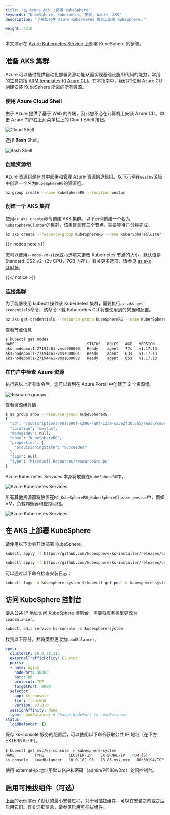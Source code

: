 ```yaml
---
title: "在 Azure AKS 上部署 KubeSphere"
keywords: "KubeSphere, Kubernetes, 安装, Azure, AKS"
description: "了解如何在 Azure Kubernetes 服务上部署 KubeSphere。"

weight: 4210
---
```


本文演示在 [Azure Kubernetes Service](https://docs.microsoft.com/en-us/azure/aks/) 上部署 KubeSphere 的步骤。

## 准备 AKS 集群

Azure 可以通过提供自动化部署资源功能从而实现基础设施即代码的能力，常用的工具包括 [ARM templates](https://docs.microsoft.com/en-us/azure/azure-resource-manager/templates/overview) 和 [Azure CLI](https://docs.microsoft.com/en-us/cli/azure/what-is-azure-cli?view=azure-cli-latest)。在本指南中，我们将使用 Azure CLI 创建安装 KubeSphere 所需的所有资源。

### 使用 Azure Cloud Shell

由于 Azure 提供了基于 Web 的终端，因此您不必在计算机上安装 Azure CLI。单击 Azure 门户右上角菜单栏上的 Cloud Shell 按钮。

![Cloud Shell](/images/docs/v3.3/zh-cn/installing-on-kubernetes/hosted-kubernetes/install-kubesphere-on-aks/aks-launch-icon.png)

选择 **Bash** Shell。

![Bash Shell](/images/docs/v3.3/zh-cn/installing-on-kubernetes/hosted-kubernetes/install-kubesphere-on-aks/aks-choices-bash.png)

### 创建资源组

Azure 资源组是在其中部署和管理 Azure 资源的逻辑组。以下示例在`westus`区域中创建一个名为`KubeSphereRG`的资源组。

```bash
az group create --name KubeSphereRG --location westus
```

### 创建一个 AKS 集群

使用`az aks create`命令创建 AKS 集群。以下示例创建一个名为`KuberSphereCluster`的集群，该集群具有三个节点，需要等待几分钟完成。

```bash
az aks create --resource-group KubeSphereRG --name KuberSphereCluster --node-count 3 --enable-addons monitoring --generate-ssh-keys
```

{{< notice note >}}

您可以使用`--node-vm-size`或`-s`选项来更改 Kubernetes 节点的大小，默认值是 Standard_DS2_v2（2v CPU，7GB 内存）。有关更多选项，请参见 [az aks create](https://docs.microsoft.com/en-us/cli/azure/aks?view=azure-cli-latest#az-aks-create)。

{{</ notice >}}

### 连接集群

为了能够使用 kubectl 操作该 Kubernetes 集群，需要执行`az aks get-credentials`命令，该命令下载 Kubernetes CLI 将要使用到的凭据和配置。

```bash
az aks get-credentials --resource-group KubeSphereRG --name KuberSphereCluster
```

查看节点信息

```bash
$ kubectl get nodes
NAME                                STATUS   ROLES   AGE   VERSION
aks-nodepool1-27194461-vmss000000   Ready    agent   77s   v1.17.13
aks-nodepool1-27194461-vmss000001   Ready    agent   63s   v1.17.13
aks-nodepool1-27194461-vmss000002   Ready    agent   65s   v1.17.13
```

### 在门户中检查 Azure 资源

执行完以上所有命令后，您可以看到在 Azure Portal 中创建了 2 个资源组。

![Resource groups](/images/docs/v3.3/zh-cn/installing-on-kubernetes/hosted-kubernetes/install-kubesphere-on-aks/aks-create-command.png)

查看资源组详情

```bash
$ az group show --resource-group KubeSphereRG
{
  "id": "/subscriptions/6017690f-c286-4a8f-123e-c53e2f3bc7b5/resourceGroups/KubeSphereRG",
  "location": "westus",
  "managedBy": null,
  "name": "KubeSphereRG",
  "properties": {
    "provisioningState": "Succeeded"
  },
  "tags": null,
  "type": "Microsoft.Resources/resourceGroups"
}
```

Azure Kubernetes Services 本身将放置在`KubeSphereRG`中。

![Azure Kubernetes Services](/images/docs/v3.3/zh-cn/installing-on-kubernetes/hosted-kubernetes/install-kubesphere-on-aks/aks-dashboard.png)

所有其他资源都将放置在`MC_KubeSphereRG_KuberSphereCluster_westus`中，例如 VM，负载均衡器和虚拟网络。

![Azure Kubernetes Services](/images/docs/v3.3/zh-cn/installing-on-kubernetes/hosted-kubernetes/install-kubesphere-on-aks/aks-all-resources.png)

## 在 AKS 上部署 KubeSphere

请使用以下命令开始部署 KubeSphere。

```bash
kubectl apply -f https://github.com/kubesphere/ks-installer/releases/download/v3.3.1/kubesphere-installer.yaml

kubectl apply -f https://github.com/kubesphere/ks-installer/releases/download/v3.3.1/cluster-configuration.yaml
```

可以通过以下命令检查安装日志：

```bash
kubectl logs -n kubesphere-system $(kubectl get pod -n kubesphere-system -l 'app in (ks-install, ks-installer)' -o jsonpath='{.items[0].metadata.name}') -f
```

## 访问 KubeSphere 控制台

要从公共 IP 地址访问 KubeSphere 控制台，需要将服务类型更改为`LoadBalancer`。

```bash
kubectl edit service ks-console -n kubesphere-system
```

找到以下部分，并将类型更改为`LoadBalancer`。

```yaml
spec:
  clusterIP: 10.0.78.113
  externalTrafficPolicy: Cluster
  ports:
  - name: nginx
    nodePort: 30880
    port: 80
    protocol: TCP
    targetPort: 8000
  selector:
    app: ks-console
    tier: frontend
    version: v3.0.0
  sessionAffinity: None
  type: LoadBalancer # Change NodePort to LoadBalancer
status:
  loadBalancer: {}
```

保存 ks-console 服务的配置后，可以使用以下命令获取公共 IP 地址（在下方 EXTERNAL-IP）。

```bash
$ kubectl get svc/ks-console -n kubesphere-system
NAME         TYPE           CLUSTER-IP    EXTERNAL-IP   PORT(S)        AGE
ks-console   LoadBalancer   10.0.181.93   13.86.xxx.xxx   80:30194/TCP   13m       6379/TCP       10m
```

使用 external-ip 地址用默认帐户和密码（admin/P@88w0rd）访问控制台。

## 启用可插拔组件（可选）

上面的示例演示了默认的最小安装过程，对于可插拔组件，可以在安装之前或之后启用它们。有关详细信息，请参见[启用可插拔组件](../../../pluggable-components/)。
